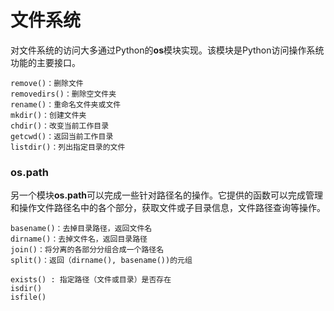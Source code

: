 # 文件系统
对文件系统的访问大多通过Python的**os**模块实现。该模块是Python访问操作系统功能的主要接口。

```
remove()：删除文件
removedirs()：删除空文件夹
rename()：重命名文件夹或文件
mkdir()：创建文件夹
chdir()：改变当前工作目录
getcwd()：返回当前工作目录
listdir()：列出指定目录的文件
```

### os.path
另一个模块**os.path**可以完成一些针对路径名的操作。它提供的函数可以完成管理和操作文件路径名中的各个部分，获取文件或子目录信息，文件路径查询等操作。

```
basename()：去掉目录路径，返回文件名
dirname()：去掉文件名，返回目录路径
join()：将分离的各部分分组合成一个路径名
split()：返回（dirname(), basename())的元组
```

	exists() : 指定路径（文件或目录）是否存在
	isdir()
	isfile()

